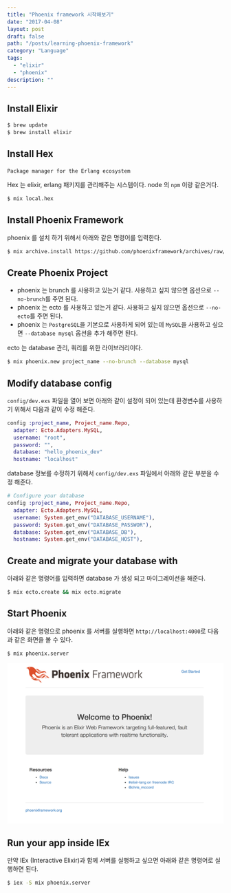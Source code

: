 ```yaml
---
title: "Phoenix framework 시작해보기"
date: "2017-04-08"
layout: post
draft: false
path: "/posts/learning-phoenix-framework"
category: "Language"
tags: 
  - "elixir"
  - "phoenix"
description: ""  
---
```


## Install Elixir

```bash
$ brew update
$ brew install elixir
```

## Install Hex

`Package manager for the Erlang ecosystem`

Hex 는 elixir, erlang 패키지를 관리해주는 시스템이다. node 의 `npm` 이랑 같은거다.

```bash
$ mix local.hex
```

## Install Phoenix Framework

phoenix 를 설치 하기 위해서 아래와 같은 명령어를 입력한다.

```bash
$ mix archive.install https://github.com/phoenixframework/archives/raw/master/phoenix_new.ez
```

## Create Phoenix Project

* phoenix 는 brunch 를 사용하고 있는거 같다. 사용하고 싶지 않으면 옵션으로 `--no-brunch`를 주면 된다.
* phoenix 는 ecto 를 사용하고 있는거 같다. 사용하고 싶지 않으면 옵션으로 `--no-ecto`를 주면 된다.
* phoenix 는 `PostgreSQL`을 기본으로 사용하게 되어 있는데 `MySQL`을 사용하고 싶으면 `--database mysql` 옵션을 추가 해주면 된다.

ecto 는 database 관리, 쿼리를 위한 라이브러리이다.

```bash
$ mix phoenix.new project_name --no-brunch --database mysql
```

## Modify database config

`config/dev.exs` 파일을 열어 보면 아래와 같이 설정이 되어 있는데 환경변수를 사용하기 위해서 다음과 같이 수정 해준다.

```exs
config :project_name, Project_name.Repo,
  adapter: Ecto.Adapters.MySQL,
  username: "root",
  password: "",
  database: "hello_phoenix_dev"
  hostname: "localhost"
```

database 정보를 수정하기 위해서 `config/dev.exs` 파일에서 아래와 같은 부분을 수정 해준다.

```exs
# Configure your database
config :project_name, Project_name.Repo,
  adapter: Ecto.Adapters.MySQL,
  username: System.get_env("DATABASE_USERNAME"),
  password: System.get_env("DATABASE_PASSWOR"),
  database: System.get_env("DATABASE_DB"),
  hostname: System.get_env("DATABASE_HOST"),
```

## Create and migrate your database with

아래와 같은 명령어를 입력하면 database 가 생성 되고 마이그레이션을 해준다.

```bash
$ mix ecto.create && mix ecto.migrate
```

## Start Phoenix

아래와 같은 명령으로 phoenix 를 서버를 실행하면 `http://localhost:4000`로 다음과 같은 화면을 볼 수 있다.

```bash
$ mix phoenix.server
```

![start phoenix server](./phoenix.png)

## Run your app inside IEx

만약 IEx (Interactive Elixir)과 함께 서버를 실행하고 싶으면 아래와 같은 명령어로 실행하면 된다.

```bash
$ iex -S mix phoenix.server
```
